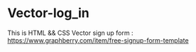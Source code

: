 # Vector-log_in
This is HTML && CSS Vector sign up form :
https://www.graphberry.com/item/free-signup-form-template
